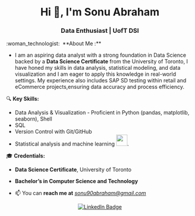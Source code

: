 
<!-- Centering an Image and Enlarging it-->

<!--Displaying GitHub Profile View Counter -->
<p align="center"><img src="https://komarev.com/ghpvc/?username=SairoTech&style=flat-square&color=blue" alt=""></p>

<!--Introduce yourself !!-->
<h1 align="center">Hi 👋, I'm Sonu Abraham</h1>
<h3 align="center"> Data Enthusiast | UofT DSI </h3>
 :woman_technologist: &nbsp;**About Me :**

<!-- Subheading that Describes Roles and Interests -->

- I am an aspiring data analyst with a strong foundation in Data Science backed by a **Data Science Certificate** from the University of Toronto, I have honed my skills in data analysis, statistical modeling, and data visualization and I am eager to apply this knowledge in real-world settings. My experience also includes SAP SD testing within retail and eCommerce projects,ensuring data accuracy and process efficiency.

  

🔍 **Key Skills:**
- Data Analysis & Visualization - Proficient in Python (pandas, matplotlib, seaborn), Shell
- SQL 
- Version Control with Git/GitHub
- Statistical analysis and machine learning
    <img src="https://media.giphy.com/media/WUlplcMpOCEmTGBtBW/giphy.gif" width="30">.


  
  
🎓 **Credentials:**

- **Data Science Certificate**, University of Toronto
- **Bachelor’s in Computer Science and Technology**
  

 

- 📫 You can **reach me at** *sonu90abraham@gmail.com* 

<!-- Adding a LinkedIn Badge -->
<p align="center">
<a href="https://linkedin.com/in/sonuabraham1"><img src="https://img.shields.io/badge/LinkedIn-blue?style=for-the-badge&logo=linkedin&logoColor=white" alt="LinkedIn Badge"></a>
</p>














